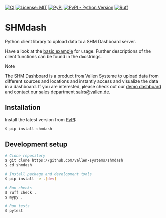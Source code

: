 [![CI](https://github.com/vallen-systems/shmdash/workflows/CI/badge.svg)](https://github.com/vallen-systems/shmdash/actions)
[![License: MIT](https://img.shields.io/badge/License-MIT-yellow.svg)](https://opensource.org/licenses/MIT)
[![PyPI](https://img.shields.io/pypi/v/shmdash)](https://pypi.org/project/shmdash)
[![PyPI - Python Version](https://img.shields.io/pypi/pyversions/shmdash)](https://pypi.org/project/shmdash)
[![Ruff](https://img.shields.io/endpoint?url=https://raw.githubusercontent.com/charliermarsh/ruff/main/assets/badge/v2.json)](https://github.com/charliermarsh/ruff)

# SHMdash

Python client library to upload data to a SHM Dashboard server.

Have a look at the [basic example](examples/basic.py) for usage.
Further descriptions of the client functions can be found in the docstrings.

> [!NOTE]
> The SHM Dashboard is a product from Vallen Systeme to upload data from different sources and locations and instantly access and visualize the data in a dashboard.
> If you are interested, please check out our [demo dashboard](https://demo.shmdash.de) and contact our sales department [sales@vallen.de](mailto:sales@vallen.de).

## Installation

Install the latest version from [PyPI](https://pypi.org/project/shmdash):

```sh
$ pip install shmdash
```

## Development setup

```sh
# Clone repository
$ git clone https://github.com/vallen-systems/shmdash
$ cd shmdash

# Install package and development tools
$ pip install -e .[dev]

# Run checks
$ ruff check .
$ mypy .

# Run tests
$ pytest
```

